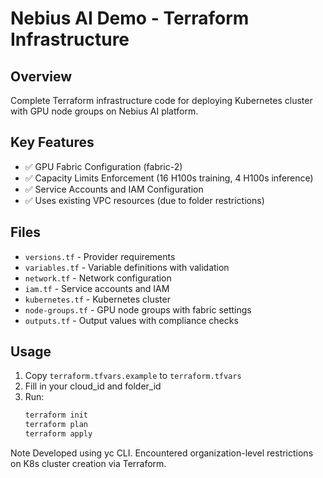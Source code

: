 # Nebius AI Demo - Terraform Infrastructure

## Overview
Complete Terraform infrastructure code for deploying Kubernetes cluster with GPU node groups on Nebius AI platform.

## Key Features
- ✅ GPU Fabric Configuration (fabric-2)
- ✅ Capacity Limits Enforcement (16 H100s training, 4 H100s inference)
- ✅ Service Accounts and IAM Configuration
- ✅ Uses existing VPC resources (due to folder restrictions)

## Files
- `versions.tf` - Provider requirements
- `variables.tf` - Variable definitions with validation
- `network.tf` - Network configuration  
- `iam.tf` - Service accounts and IAM
- `kubernetes.tf` - Kubernetes cluster
- `node-groups.tf` - GPU node groups with fabric settings
- `outputs.tf` - Output values with compliance checks

## Usage
1. Copy `terraform.tfvars.example` to `terraform.tfvars`
2. Fill in your cloud_id and folder_id
3. Run:
   ```bash
   terraform init
   terraform plan
   terraform apply
Note
Developed using yc CLI. Encountered organization-level restrictions on K8s cluster creation via Terraform.
